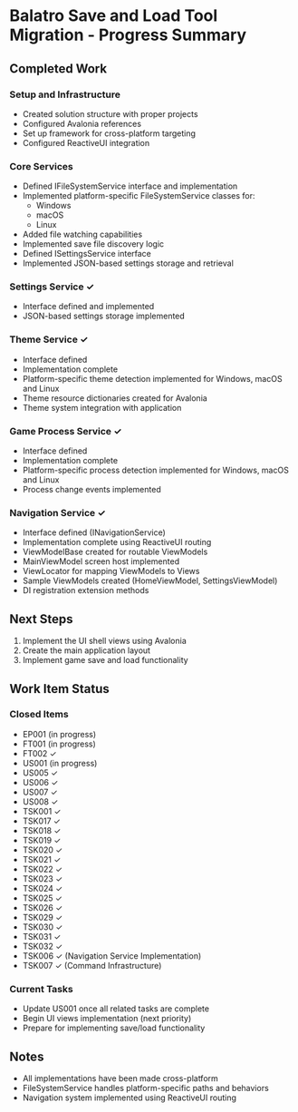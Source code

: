 # Balatro Save and Load Tool Migration - Progress Summary

## Completed Work

### Setup and Infrastructure

- Created solution structure with proper projects
- Configured Avalonia references
- Set up framework for cross-platform targeting
- Configured ReactiveUI integration

### Core Services

- Defined IFileSystemService interface and implementation
- Implemented platform-specific FileSystemService classes for:
  - Windows
  - macOS
  - Linux
- Added file watching capabilities
- Implemented save file discovery logic
- Defined ISettingsService interface
- Implemented JSON-based settings storage and retrieval

### Settings Service ✓

- Interface defined and implemented
- JSON-based settings storage implemented

### Theme Service ✓

- Interface defined
- Implementation complete
- Platform-specific theme detection implemented for Windows, macOS and Linux
- Theme resource dictionaries created for Avalonia
- Theme system integration with application

### Game Process Service ✓

- Interface defined
- Implementation complete
- Platform-specific process detection implemented for Windows, macOS and Linux
- Process change events implemented

### Navigation Service ✓

- Interface defined (INavigationService)
- Implementation complete using ReactiveUI routing
- ViewModelBase created for routable ViewModels
- MainViewModel screen host implemented
- ViewLocator for mapping ViewModels to Views
- Sample ViewModels created (HomeViewModel, SettingsViewModel)
- DI registration extension methods

## Next Steps

1. Implement the UI shell views using Avalonia
2. Create the main application layout
3. Implement game save and load functionality

## Work Item Status

### Closed Items

- EP001 (in progress)
- FT001 (in progress)
- FT002 ✓
- US001 (in progress)
- US005 ✓
- US006 ✓
- US007 ✓
- US008 ✓
- TSK001 ✓
- TSK017 ✓
- TSK018 ✓
- TSK019 ✓
- TSK020 ✓
- TSK021 ✓
- TSK022 ✓
- TSK023 ✓
- TSK024 ✓
- TSK025 ✓
- TSK026 ✓
- TSK029 ✓
- TSK030 ✓
- TSK031 ✓
- TSK032 ✓
- TSK006 ✓ (Navigation Service Implementation)
- TSK007 ✓ (Command Infrastructure)

### Current Tasks

- Update US001 once all related tasks are complete
- Begin UI views implementation (next priority)
- Prepare for implementing save/load functionality

## Notes

- All implementations have been made cross-platform
- FileSystemService handles platform-specific paths and behaviors
- Navigation system implemented using ReactiveUI routing
